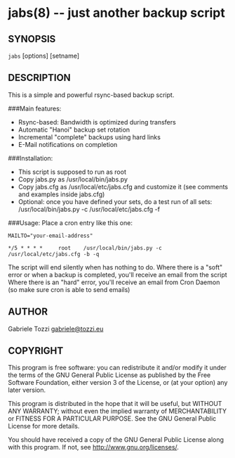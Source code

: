 jabs(8) -- just another backup script
=============================================

## SYNOPSIS

`jabs` [options] [setname]


## DESCRIPTION

This is a simple and powerful rsync-based backup script.

###Main features:
- Rsync-based: Bandwidth is optimized during transfers
- Automatic "Hanoi" backup set rotation
- Incremental "complete" backups using hard links
- E-Mail notifications on completion

###Installation:
- This script is supposed to run as root
- Copy jabs.py as /usr/local/bin/jabs.py
- Copy jabs.cfg as /usr/local/etc/jabs.cfg and customize it
  (see comments and examples inside jabs.cfg)
- Optional: once you have defined your sets, do a test run
  of all sets: /usr/local/bin/jabs.py -c /usr/local/etc/jabs.cfg -f

###Usage:
Place a cron entry like this one:

    MAILTO="your-email-address"
    
    */5 * * * *     root    /usr/local/bin/jabs.py -c /usr/local/etc/jabs.cfg -b -q

The script will end silently when has nothing to do.
Where there is a "soft" error or when a backup is completed, you'll receive
an email from the script
Where there is an "hard" error, you'll receive an email from Cron Daemon (so
make sure cron is able to send emails)


## AUTHOR

Gabriele Tozzi <gabriele@tozzi.eu>


## COPYRIGHT

This program is free software: you can redistribute it and/or modify
it under the terms of the GNU General Public License as published by
the Free Software Foundation, either version 3 of the License, or
(at your option) any later version.

This program is distributed in the hope that it will be useful,
but WITHOUT ANY WARRANTY; without even the implied warranty of
MERCHANTABILITY or FITNESS FOR A PARTICULAR PURPOSE. See the
GNU General Public License for more details.

You should have received a copy of the GNU General Public License
along with this program. If not, see <http://www.gnu.org/licenses/>.
